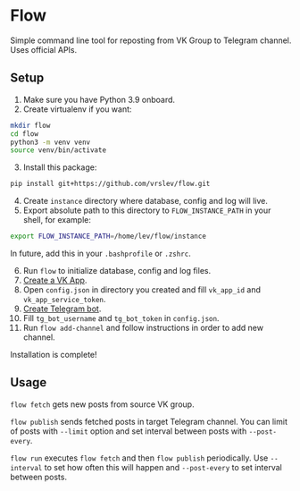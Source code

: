 <!-- TODO: Add russian -->

# Flow

Simple command line tool for reposting from VK Group to Telegram channel. Uses official APIs.

## Setup

1. Make sure you have Python 3.9 onboard.
2. Create virtualenv if you want:

```zsh
mkdir flow
cd flow
python3 -m venv venv
source venv/bin/activate
```

3. Install this package:

```zsh
pip install git+https://github.com/vrslev/flow.git
```

4. Create `instance` directory where database, config and log will live.
5. Export absolute path to this directory to `FLOW_INSTANCE_PATH` in your shell, for example:

```zsh
export FLOW_INSTANCE_PATH=/home/lev/flow/instance
```

In future, add this in your `.bashprofile` or `.zshrc`.

6. Run `flow` to initialize database, config and log files.
7. [Create a VK App](https://vk.com/apps?act=manage).
8. Open `config.json` in directory you created and fill `vk_app_id` and `vk_app_service_token`.
9. [Create Telegram bot](https://t.me/BotFather).
10. Fill `tg_bot_username` and `tg_bot_token` in `config.json`.
11. Run `flow add-channel` and follow instructions in order to add new channel.

Installation is complete!

## Usage

`flow fetch` gets new posts from source VK group.

`flow publish` sends fetched posts in target Telegram channel. You can limit of posts with `--limit` option and set interval between posts with `--post-every`.

`flow run` executes `flow fetch` and then `flow publish` periodically. Use `--interval` to set how often this will happen and `--post-every` to set interval between posts.

